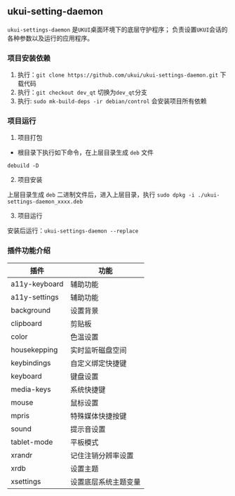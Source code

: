 ## ukui-setting-daemon

 `ukui-settings-daemon` 是`UKUI`桌面环境下的底层守护程序；
 负责设置`UKUI`会话的各种参数以及运行的应用程序。

### 项目安装依赖

1. 执行：`git clone https://github.com/ukui/ukui-settings-daemon.git` 下载代码
2. 执行：`git checkout dev_qt` 切换为`dev_qt`分支
3. 执行: `sudo mk-build-deps -ir debian/control` 会安装项目所有依赖

### 项目运行

1. 项目打包

- 根目录下执行如下命令，在上层目录生成 `deb` 文件

```shell
debuild -D
```

2. 项目安装

上层目录生成 `deb` 二进制文件后，进入上层目录，执行 `sudo dpkg -i ./ukui-settings-daemon_xxxx.deb`

3. 项目运行

安装后运行：`ukui-settings-daemon --replace`

### 插件功能介绍

| 插件 | 功能 |
| --- | --- |
| a11y-keyboard | 辅助功能      |
| a11y-settings | 辅助功能      |
| background    | 设置背景      |
| clipboard     | 剪贴板        |
| color         | 色温设置      |
| housekepping  | 实时监听磁盘空间|
| keybindings   | 自定义绑定快捷键|
| keyboard      | 键盘设置      |
| media-keys    | 系统快捷键    |
| mouse         | 鼠标设置      |
| mpris         | 特殊媒体快捷按键|
| sound         | 提示音设置    |
| tablet-mode   | 平板模式      |
| xrandr        | 记住注销分辨率设置 |
| xrdb          | 设置主题      |
| xsettings     | 设置底层系统主题变量 |
